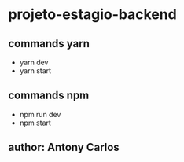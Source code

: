 # projeto-estagio-backend

## commands yarn
- yarn dev
- yarn start

## commands npm
- npm run dev
- npm start

## author: Antony Carlos